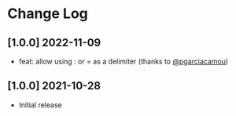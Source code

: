 # Change Log

## [1.0.0] 2022-11-09
- feat: allow using : or = as a delimiter (thanks to [@pgarciacamou](https://github.com/pgarciacamou))

## [1.0.0] 2021-10-28
- Initial release
